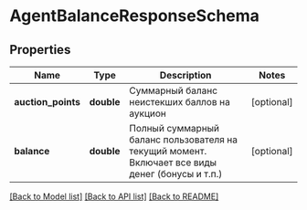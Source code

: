 # AgentBalanceResponseSchema

## Properties
Name | Type | Description | Notes
------------ | ------------- | ------------- | -------------
**auction_points** | **double** | Суммарный баланс неистекших баллов на аукцион | [optional] 
**balance** | **double** | Полный суммарный баланс пользователя на текущий момент. Включает все виды денег (бонусы и т.п.) | [optional] 

[[Back to Model list]](../README.md#documentation-for-models) [[Back to API list]](../README.md#documentation-for-api-endpoints) [[Back to README]](../README.md)


